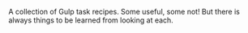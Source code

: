 A collection of Gulp task recipes. Some useful, some not! But there is always things to be learned from looking at each.
